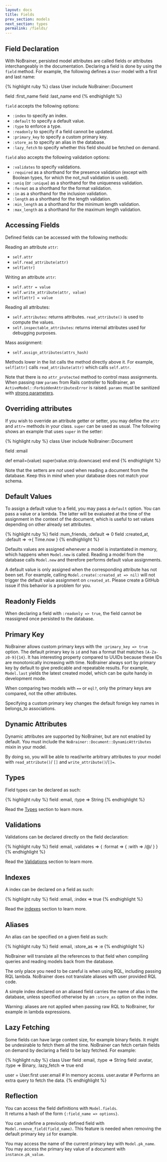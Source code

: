 ```yaml
---
layout: docs
title: Fields
prev_section: models
next_section: types
permalink: /fields/
---
```


## Field Declaration

With NoBrainer, persisted model attributes are called fields or attributes
interchangeably in the documentation.
Declaring a field is done by using the `field` method.
For example, the following defines a `User` model with a first and last name:

{% highlight ruby %}
class User
  include NoBrainer::Document

  field :first_name
  field :last_name
end
{% endhighlight %}

`field` accepts the following options:

* `:index` to specify an index.
* `:default` to specify a default value.
* `:type` to enforce a type.
* `:readonly` to specify if a field cannot be updated.
* `:primary_key` to specify a custom primary key.
* `:store_as` to specify an alias in the database.
* `:lazy_fetch` to specify whether this field should be fetched on demand.

`field` also accepts the following validation options:

* `:validates` to specify validations.
* `:required` as a shorthand for the presence validation (except with Boolean
  types, for which the not_null validation is used).
* `:uniq` (or `:unique`) as a shorthand for the uniqueness validation.
* `:format` as a shorthand for the format validation.
* `:in` as a shorthand for the inclusion validation.
* `:length` as a shorthand for the length validation.
* `:min_length` as a shorthand for the minimum length validation.
* `:max_length` as a shorthand for the maximum length validation.

## Accessing Fields

Defined fields can be accessed with the following methods:

Reading an attribute `attr`:

* `self.attr`
* `self.read_attribute(attr)`
* `self[attr]`

Writing an attribute `attr`:

* `self.attr = value`
* `self.write_attribute(attr, value)`
* `self[attr] = value`

Reading all attributes:

* `self.attributes`: returns attributes. `read_attribute()` is used to compute
  the values.
* `self.inspectable_attributes`: returns internal attributes used for debugging
  purposes.

Mass assignment:

* `self.assign_attributes(attrs_hash)`

Methods lower in the list calls the method directly above it.
For example, `self[attr]` calls `read_attribute(attr)` which calls `self.attr`.

Note that there is no `attr_protected` method to control mass assignments.
When passing raw `params` from Rails controller to NoBrainer, an
`ActiveModel::ForbiddenAttributesError` is raised.
`params` must be sanitized with
[strong parameters](https://github.com/rails/strong_parameters).

## Overriding attributes

If you wish to override an attribute getter or setter, you may define
the `attr` and `attr=` methods in your class. `super` can be used as usual.
The following shows an example that uses `super` in the setter:

{% highlight ruby %}
class User
  include NoBrainer::Document

  field :email

  def email=(value)
    super(value.strip.downcase)
  end
end
{% endhighlight %}

Note that the setters are _not_ used when reading a document from the database.
Keep this in mind when your database does not match your schema.

## Default Values

To assign a default value to a field, you may pass a `default` option.
You can pass a value or a lambda. The latter will be evaluated at the time of
the assignment in the context of the document, which is useful to set
values depending on other already set attributes.

{% highlight ruby %}
field :num_friends, :default => 0
field :created_at,  :default => ->{ Time.now }
{% endhighlight %}

Defaults values are assigned whenever a model is instantiated in memory, which
happens when `Model.new` is called. Reading a model from the database
calls `Model.new` and therefore performs default value assignments.

A default value is only assigned when the corresponding attribute has not been
set. For example, calling `Model.create(:created_at => nil)` will not trigger
the default value assignment on `created_at`. Please create a GitHub issue
if this behavior is a problem for you.

## Readonly Fields

When declaring a field with `:readonly => true`, the field cannot be reassigned
once persisted to the database.

## Primary Key

NoBrainer allows custom primary keys with the `:primary_key => true` option.
The default primary key is `id` and has a format that matches `[A-Za-z0-9]{14}`.
It has interesting property compared to UUIDs because these IDs are
monotonically increasing with time. NoBrainer always sort by primary key by
default to give predicable and repeatable results. For example, `Model.last`
yields the latest created model, which can be quite handy in development mode.

When comparing two models with `==` or `eql?`, only the primary keys are
compared, not the other attributes.

Specifying a custom primary key changes the default foreign key names in
belongs\_to associations.

## Dynamic Attributes

Dynamic attributes are supported by NoBrainer, but are not enabled by default.
You must include the `NoBrainer::Document::DynamicAttributes` mixin in your model.

By doing so, you will be able to read/write arbitrary attributes to your model with
`read_attribute()`/ `[]` and `write_attribute()`/`[]=`.

## Types

Field types can be declared as such:

{% highlight ruby %}
field :email, :type => String
{% endhighlight %}

Read the [Types](/docs/types) section to learn more.

## Validations

Validations can be declared directly on the field declaration:

{% highlight ruby %}
field :email, :validates => { :format => { :with => /@/ } }
{% endhighlight %}

Read the [Validations](/docs/validations) section to learn more.

## Indexes

A index can be declared on a field as such:

{% highlight ruby %}
field :email, :index => true
{% endhighlight %}

Read the [indexes](/docs/indexes) section to learn more.

## Aliases

An alias can be specified on a given field as such:

{% highlight ruby %}
field :email, :store_as => :e
{% endhighlight %}

NoBrainer will translate all the references to that field when compiling queries
and reading models back from the database.

The only place you need to be careful is when using RQL, including passing RQL lambda.
NoBrainer does not translate aliases with user provided RQL code.

A simple index declared on an aliased field carries the name of alias in the database,
unless specified otherwise by an `:store_as` option on the index.

Warning: aliases are not applied when passing raw RQL to NoBrainer, for example
in lambda expressions.

## Lazy Fetching

Some fields can have large content size, for example binary fields.
It might be undesirable to fetch them all the time.
NoBrainer can fetch certain fields on demand by declaring a field to be lazy
fetched. For example:

{% highlight ruby %}
class User
  field :email,  :type => String
  field :avatar, :type => Binary, :lazy_fetch => true
end

user = User.first
user.email  # In memory access.
user.avatar # Performs an extra query to fetch the data.
{% endhighlight %}

## Reflection

You can access the field definitions with `Model.fields`.  
It returns a hash of the form `{:field_name => options}`.

You can undefine a previously defined field with
`Model.remove_field(field_name)`. This feature is needed when removing the
default primary key `id` for example.

You may access the name of the current primary key with `Model.pk_name`.
You may access the primary key value of a document with `instance.pk_value`.
